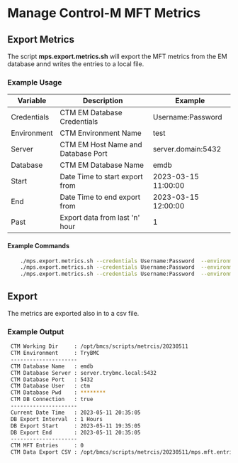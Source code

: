 # Manage Control-M MFT Metrics

## Export Metrics

The script **mps.export.metrics.sh** will export the MFT metrics from the EM database annd writes the entries to a local file.

### Example Usage

| Variable | Description | Example |
| -------------------------------- | -------------------------------- | -------------------------------- |
| Credentials | CTM EM Database Credentials | Username:Password |
| Environment | CTM Environment Name | test |
| Server | CTM EM Host Name and Database Port | server.domain:5432 |
| Database | CTM EM Database Name | emdb |
| Start | Date Time to start export from | 2023-03-15 11:00:00 |
| End | Date Time to end export from | 2023-03-15 12:00:00 |
| Past | Export data from last 'n' hour | 1 |

#### Example Commands

``` bash
    ./mps.export.metrics.sh --credentials Username:Password  --environment TryBMC --server server.name:port --database emdb --start '2023-03-15 11:00:00' --end '2023-03-15 12:00:00'
    ./mps.export.metrics.sh --credentials Username:Password  --environment TryBMC --server server.name:port --database emdb
    ./mps.export.metrics.sh --credentials Username:Password  --environment TryBMC --server server.name:port --database emdb --past 1
```

##  Export

The metrics are exported also in to a csv file. 

###  Example Output

``` bash
 CTM Working Dir     : /opt/bmcs/scripts/metrcis/20230511
 CTM Environment     : TryBMC
 ---------------------
 CTM Database Name   : emdb
 CTM Database Server : server.trybmc.local:5432
 CTM Database Port   : 5432
 CTM Database User   : ctm
 CTM Database Pwd    : ********
 CTM DB Connection   : true
 ---------------------
 Current Date Time   : 2023-05-11 20:35:05
 DB Export Interval  : 1 Hours
 DB Export Start     : 2023-05-11 19:35:05
 DB Export End       : 2023-05-11 20:35:05
 ---------------------
 CTM MFT Entries     : 0
 CTM Data Export CSV : /opt/bmcs/scripts/metrcis/20230511/mps.mft.entries.csv
```
